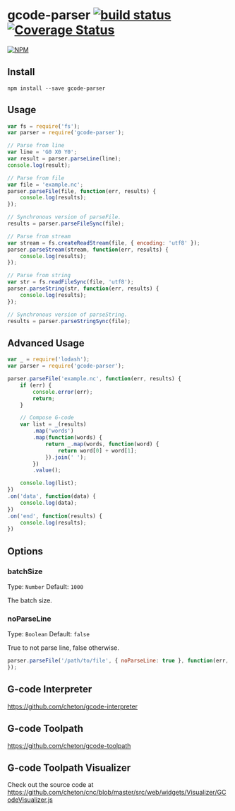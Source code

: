 # gcode-parser [![build status](https://travis-ci.org/cheton/gcode-parser.svg?branch=master)](https://travis-ci.org/cheton/gcode-parser) [![Coverage Status](https://coveralls.io/repos/cheton/gcode-parser/badge.svg?branch=master&service=github)](https://coveralls.io/github/cheton/gcode-parser?branch=master)

[![NPM](https://nodei.co/npm/gcode-parser.png?downloads=true&stars=true)](https://www.npmjs.com/package/gcode-parser)

## Install

`npm install --save gcode-parser`

## Usage
```js
var fs = require('fs');
var parser = require('gcode-parser');

// Parse from line
var line = 'G0 X0 Y0';
var result = parser.parseLine(line);
console.log(result);

// Parse from file
var file = 'example.nc';
parser.parseFile(file, function(err, results) {
    console.log(results);
});

// Synchronous version of parseFile.
results = parser.parseFileSync(file);

// Parse from stream
var stream = fs.createReadStream(file, { encoding: 'utf8' });
parser.parseStream(stream, function(err, results) {
    console.log(results);
});

// Parse from string
var str = fs.readFileSync(file, 'utf8');
parser.parseString(str, function(err, results) {
    console.log(results);
});

// Synchronous version of parseString.
results = parser.parseStringSync(file);
```

## Advanced Usage
```js
var _ = require('lodash');
var parser = require('gcode-parser');

parser.parseFile('example.nc', function(err, results) {
    if (err) {
        console.error(err);
        return;
    }

    // Compose G-code
    var list = _(results)
        .map('words')
        .map(function(words) {
            return _.map(words, function(word) {
                return word[0] + word[1];
            }).join(' ');
        })
        .value();

    console.log(list);
})
.on('data', function(data) {
    console.log(data);
})
.on('end', function(results) {
    console.log(results);
})
```

## Options

### batchSize

Type: `Number`
Default: `1000`

The batch size.

### noParseLine

Type: `Boolean`
Default: `false`

True to not parse line, false otherwise.

```js
parser.parseFile('/path/to/file', { noParseLine: true }, function(err, results) {
});
```

## G-code Interpreter
https://github.com/cheton/gcode-interpreter

## G-code Toolpath
https://github.com/cheton/gcode-toolpath

## G-code Toolpath Visualizer
Check out the source code at https://github.com/cheton/cnc/blob/master/src/web/widgets/Visualizer/GCodeVisualizer.js
